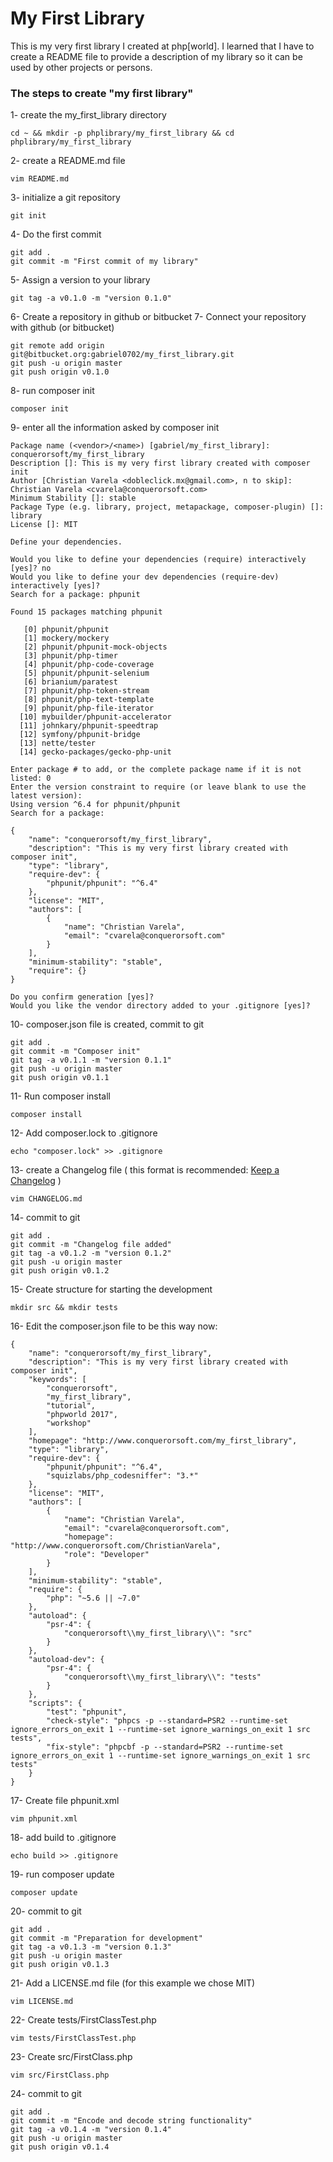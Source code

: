 # My First Library #

This is my very first library I created at php[world]. I learned that I have to create a README file to provide a description of my library so it can be used by other projects or persons.

### The steps to create "my first library" ###

1- create the my_first_library directory

    cd ~ && mkdir -p phplibrary/my_first_library && cd phplibrary/my_first_library

2- create a README.md file

    vim README.md

3- initialize a git repository

    git init

4- Do the first commit

    git add .
    git commit -m "First commit of my library"

5- Assign a version to your library

    git tag -a v0.1.0 -m "version 0.1.0"

6- Create a repository in github or bitbucket
7- Connect your repository with github (or bitbucket)

    git remote add origin git@bitbucket.org:gabriel0702/my_first_library.git
    git push -u origin master
    git push origin v0.1.0

8- run composer init

    composer init

9- enter all the information asked by composer init

    Package name (<vendor>/<name>) [gabriel/my_first_library]: conquerorsoft/my_first_library
    Description []: This is my very first library created with composer init
    Author [Christian Varela <dobleclick.mx@gmail.com>, n to skip]: Christian Varela <cvarela@conquerorsoft.com>
    Minimum Stability []: stable
    Package Type (e.g. library, project, metapackage, composer-plugin) []: library
    License []: MIT

    Define your dependencies.

    Would you like to define your dependencies (require) interactively [yes]? no
    Would you like to define your dev dependencies (require-dev) interactively [yes]?
    Search for a package: phpunit

    Found 15 packages matching phpunit

       [0] phpunit/phpunit
       [1] mockery/mockery
       [2] phpunit/phpunit-mock-objects
       [3] phpunit/php-timer
       [4] phpunit/php-code-coverage
       [5] phpunit/phpunit-selenium
       [6] brianium/paratest
       [7] phpunit/php-token-stream
       [8] phpunit/php-text-template
       [9] phpunit/php-file-iterator
      [10] mybuilder/phpunit-accelerator
      [11] johnkary/phpunit-speedtrap
      [12] symfony/phpunit-bridge
      [13] nette/tester
      [14] gecko-packages/gecko-php-unit

    Enter package # to add, or the complete package name if it is not listed: 0
    Enter the version constraint to require (or leave blank to use the latest version):
    Using version ^6.4 for phpunit/phpunit
    Search for a package:

    {
        "name": "conquerorsoft/my_first_library",
        "description": "This is my very first library created with composer init",
        "type": "library",
        "require-dev": {
            "phpunit/phpunit": "^6.4"
        },
        "license": "MIT",
        "authors": [
            {
                "name": "Christian Varela",
                "email": "cvarela@conquerorsoft.com"
            }
        ],
        "minimum-stability": "stable",
        "require": {}
    }

    Do you confirm generation [yes]?
    Would you like the vendor directory added to your .gitignore [yes]?

10- composer.json file is created, commit to git

    git add .
    git commit -m "Composer init"
    git tag -a v0.1.1 -m "version 0.1.1"
    git push -u origin master
    git push origin v0.1.1

11- Run composer install

    composer install

12- Add composer.lock to .gitignore

    echo "composer.lock" >> .gitignore

13- create a Changelog file ( this format is recommended: [Keep a Changelog](http://keepachangelog.com/en/1.0.0/) )

    vim CHANGELOG.md

14- commit to git

    git add .
    git commit -m "Changelog file added"
    git tag -a v0.1.2 -m "version 0.1.2"
    git push -u origin master
    git push origin v0.1.2

15- Create structure for starting the development

    mkdir src && mkdir tests

16- Edit the composer.json file to be this way now:

    {
        "name": "conquerorsoft/my_first_library",
        "description": "This is my very first library created with composer init",
        "keywords": [
            "conquerorsoft",
            "my_first_library",
            "tutorial",
            "phpworld 2017",
            "workshop"
        ],
        "homepage": "http://www.conquerorsoft.com/my_first_library",
        "type": "library",
        "require-dev": {
            "phpunit/phpunit": "^6.4",
            "squizlabs/php_codesniffer": "3.*"
        },
        "license": "MIT",
        "authors": [
            {
                "name": "Christian Varela",
                "email": "cvarela@conquerorsoft.com",
                "homepage": "http://www.conquerorsoft.com/ChristianVarela",
                "role": "Developer"
            }
        ],
        "minimum-stability": "stable",
        "require": {
            "php": "~5.6 || ~7.0"
        },
        "autoload": {
            "psr-4": {
                "conquerorsoft\\my_first_library\\": "src"
            }
        },
        "autoload-dev": {
            "psr-4": {
                "conquerorsoft\\my_first_library\\": "tests"
            }
        },
        "scripts": {
            "test": "phpunit",
            "check-style": "phpcs -p --standard=PSR2 --runtime-set ignore_errors_on_exit 1 --runtime-set ignore_warnings_on_exit 1 src tests",
            "fix-style": "phpcbf -p --standard=PSR2 --runtime-set ignore_errors_on_exit 1 --runtime-set ignore_warnings_on_exit 1 src tests"
        }
    }

17- Create file phpunit.xml

    vim phpunit.xml

18- add build to .gitignore

    echo build >> .gitignore

19- run composer update

    composer update

20- commit to git

    git add .
    git commit -m "Preparation for development"
    git tag -a v0.1.3 -m "version 0.1.3"
    git push -u origin master
    git push origin v0.1.3

21- Add a LICENSE.md file (for this example we chose MIT)

    vim LICENSE.md

22- Create tests/FirstClassTest.php

    vim tests/FirstClassTest.php

23- Create src/FirstClass.php

    vim src/FirstClass.php

24- commit to git

    git add .
    git commit -m "Encode and decode string functionality"
    git tag -a v0.1.4 -m "version 0.1.4"
    git push -u origin master
    git push origin v0.1.4

